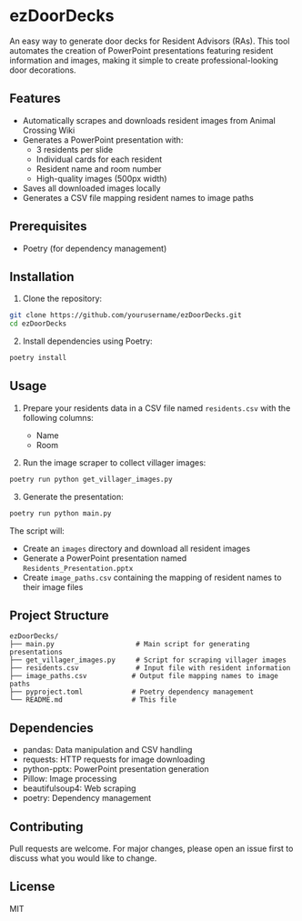 # ezDoorDecks

An easy way to generate door decks for Resident Advisors (RAs). This tool automates the creation of PowerPoint presentations featuring resident information and images, making it simple to create professional-looking door decorations.

## Features

- Automatically scrapes and downloads resident images from Animal Crossing Wiki
- Generates a PowerPoint presentation with:
  - 3 residents per slide
  - Individual cards for each resident
  - Resident name and room number
  - High-quality images (500px width)
- Saves all downloaded images locally
- Generates a CSV file mapping resident names to image paths

## Prerequisites

- Poetry (for dependency management)

## Installation

1. Clone the repository:

```bash
git clone https://github.com/yourusername/ezDoorDecks.git
cd ezDoorDecks
```

2. Install dependencies using Poetry:

```bash
poetry install
```

## Usage

1. Prepare your residents data in a CSV file named `residents.csv` with the following columns:
   - Name
   - Room

2. Run the image scraper to collect villager images:

```bash
poetry run python get_villager_images.py
```

3. Generate the presentation:

```bash
poetry run python main.py
```

The script will:

- Create an `images` directory and download all resident images
- Generate a PowerPoint presentation named `Residents_Presentation.pptx`
- Create `image_paths.csv` containing the mapping of resident names to their image files

## Project Structure

```
ezDoorDecks/
├── main.py                    # Main script for generating presentations
├── get_villager_images.py     # Script for scraping villager images
├── residents.csv              # Input file with resident information
├── image_paths.csv           # Output file mapping names to image paths
├── pyproject.toml            # Poetry dependency management
└── README.md                 # This file
```

## Dependencies

- pandas: Data manipulation and CSV handling
- requests: HTTP requests for image downloading
- python-pptx: PowerPoint presentation generation
- Pillow: Image processing
- beautifulsoup4: Web scraping
- poetry: Dependency management

## Contributing

Pull requests are welcome. For major changes, please open an issue first to discuss what you would like to change.

## License

MIT
